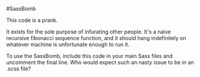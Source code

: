 #SassBomb

This code is a prank.

It exists for the sole purpose of infurating other people. It's a naive
recursive fibonacci sequence function, and it should hang indefinitely on
whatever machine is unfortunate enough to run it.

To use the SassBomb, include this code in your main Sass files and uncomment
the final line. Who would expect such an nasty issue to be in an .scss file?
